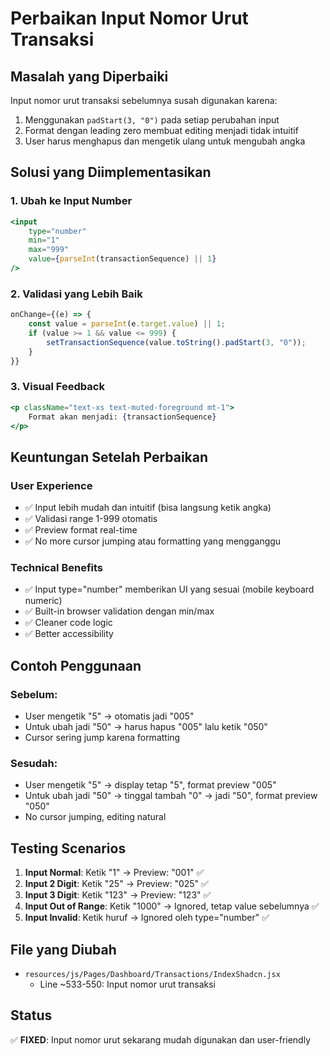 # Perbaikan Input Nomor Urut Transaksi

## Masalah yang Diperbaiki

Input nomor urut transaksi sebelumnya susah digunakan karena:

1. Menggunakan `padStart(3, "0")` pada setiap perubahan input
2. Format dengan leading zero membuat editing menjadi tidak intuitif
3. User harus menghapus dan mengetik ulang untuk mengubah angka

## Solusi yang Diimplementasikan

### 1. Ubah ke Input Number

```jsx
<input
    type="number"
    min="1"
    max="999"
    value={parseInt(transactionSequence) || 1}
/>
```

### 2. Validasi yang Lebih Baik

```jsx
onChange={(e) => {
    const value = parseInt(e.target.value) || 1;
    if (value >= 1 && value <= 999) {
        setTransactionSequence(value.toString().padStart(3, "0"));
    }
}}
```

### 3. Visual Feedback

```jsx
<p className="text-xs text-muted-foreground mt-1">
    Format akan menjadi: {transactionSequence}
</p>
```

## Keuntungan Setelah Perbaikan

### User Experience

-   ✅ Input lebih mudah dan intuitif (bisa langsung ketik angka)
-   ✅ Validasi range 1-999 otomatis
-   ✅ Preview format real-time
-   ✅ No more cursor jumping atau formatting yang mengganggu

### Technical Benefits

-   ✅ Input type="number" memberikan UI yang sesuai (mobile keyboard numeric)
-   ✅ Built-in browser validation dengan min/max
-   ✅ Cleaner code logic
-   ✅ Better accessibility

## Contoh Penggunaan

### Sebelum:

-   User mengetik "5" → otomatis jadi "005"
-   Untuk ubah jadi "50" → harus hapus "005" lalu ketik "050"
-   Cursor sering jump karena formatting

### Sesudah:

-   User mengetik "5" → display tetap "5", format preview "005"
-   Untuk ubah jadi "50" → tinggal tambah "0" → jadi "50", format preview "050"
-   No cursor jumping, editing natural

## Testing Scenarios

1. **Input Normal**: Ketik "1" → Preview: "001" ✅
2. **Input 2 Digit**: Ketik "25" → Preview: "025" ✅
3. **Input 3 Digit**: Ketik "123" → Preview: "123" ✅
4. **Input Out of Range**: Ketik "1000" → Ignored, tetap value sebelumnya ✅
5. **Input Invalid**: Ketik huruf → Ignored oleh type="number" ✅

## File yang Diubah

-   `resources/js/Pages/Dashboard/Transactions/IndexShadcn.jsx`
    -   Line ~533-550: Input nomor urut transaksi

## Status

✅ **FIXED**: Input nomor urut sekarang mudah digunakan dan user-friendly
